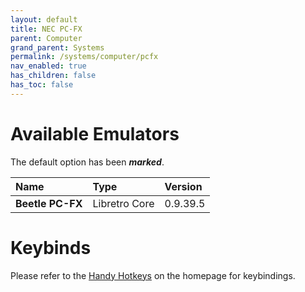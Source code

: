 ```yaml
---
layout: default
title: NEC PC-FX
parent: Computer
grand_parent: Systems
permalink: /systems/computer/pcfx
nav_enabled: true
has_children: false
has_toc: false
---
```


# Available Emulators

The default option has been ***marked***.

| Name                     | Type             | Version           |
|:-------------------------|:-----------------|:------------------|
| **Beetle PC-FX**         | Libretro Core    | 0.9.39.5          |


# Keybinds 

Please refer to the [Handy Hotkeys](/#handyhotkeys) on the homepage for keybindings.